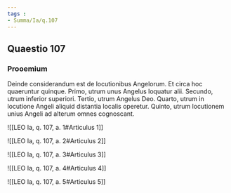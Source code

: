 ```yaml
---
tags : 
- Summa/Ia/q.107
---
```


## Quaestio 107

### Prooemium

Deinde considerandum est de locutionibus Angelorum. Et circa hoc quaeruntur quinque. Primo, utrum unus Angelus loquatur alii. Secundo, utrum inferior superiori. Tertio, utrum Angelus Deo. Quarto, utrum in locutione Angeli aliquid distantia localis operetur. Quinto, utrum locutionem unius Angeli ad alterum omnes cognoscant.

![[LEO Ia, q. 107, a. 1#Articulus 1]]

![[LEO Ia, q. 107, a. 2#Articulus 2]]

![[LEO Ia, q. 107, a. 3#Articulus 3]]

![[LEO Ia, q. 107, a. 4#Articulus 4]]

![[LEO Ia, q. 107, a. 5#Articulus 5]]

